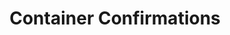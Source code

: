 ---
has_children: true
layout: default
nav_order: 46000
parent: Stock and Logistics
title: Container Confirmations
---